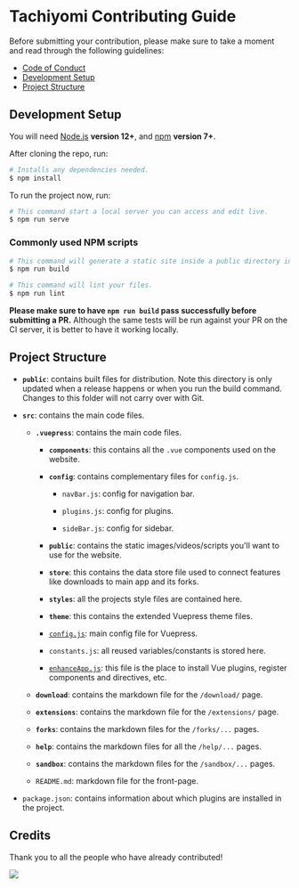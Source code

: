 # Tachiyomi Contributing Guide

Before submitting your contribution, please make sure to take a moment and read through the following guidelines:

- [Code of Conduct](../CODE_OF_CONDUCT.md)
- [Development Setup](#development-setup)
- [Project Structure](#project-structure)

## Development Setup

You will need [Node.js](http://nodejs.org) **version 12+**, and [npm](https://docs.npmjs.com/try-the-latest-stable-version-of-npm) **version 7+**.

After cloning the repo, run:

``` bash
# Installs any dependencies needed.
$ npm install
```

To run the project now, run:

``` bash
# This command start a local server you can access and edit live.
$ npm run serve
```

### Commonly used NPM scripts

``` bash
# This command will generate a static site inside a public directory in your project.
$ npm run build

# This command will lint your files.
$ npm run lint
```

 **Please make sure to have `npm run build` pass successfully before submitting a PR.** Although the same tests will be run against your PR on the CI server, it is better to have it working locally.

## Project Structure

- **`public`**: contains built files for distribution. Note this directory is only updated when a release happens or when you run the build command. Changes to this folder will not carry over with Git.

- **`src`**: contains the main code files.

  - **`.vuepress`**: contains the main code files.

	- **`components`**: this contains all the `.vue` components used on the website.

    - **`config`**: contains complementary files for `config.js`.

      - `navBar.js`: config for navigation bar.

      - `plugins.js`: config for plugins.

      - `sideBar.js`: config for sidebar.

     - **`public`**: contains the static images/videos/scripts you'll want to use for the website.

     - **`store`**: this contains the data store file used to connect features like downloads to main app and its forks.

     - **`styles`**: all the projects style files are contained here.

     - **`theme`**: this contains the extended Vuepress theme files.

    - [`config.js`](https://vuepress.vuejs.org/guide/basic-config.html#config-file): main config file for Vuepress.

	- `constants.js`: all reused variables/constants is stored here.

	- [`enhanceApp.js`](https://vuepress.vuejs.org/guide/basic-config.html#app-level-enhancements): this file is the place to install Vue plugins, register components and directives, etc.

  - **`download`**: contains the markdown file for the `/download/` page.

  - **`extensions`**: contains the markdown file for the `/extensions/` page.

  - **`forks`**: contains the markdown files for the `/forks/...` pages.

  - **`help`**: contains the markdown files for all the `/help/...` pages.

  - **`sandbox`**: contains the markdown files for the `/sandbox/...` pages.

  - `README.md`: markdown file for the front-page.

- `package.json`: contains information about which plugins are installed in the project.

## Credits

Thank you to all the people who have already contributed!

<a href="https://github.com/tachiyomiorg/website/graphs/contributors">
  <img src="https://contrib.rocks/image?repo=tachiyomiorg/website" />
</a>
